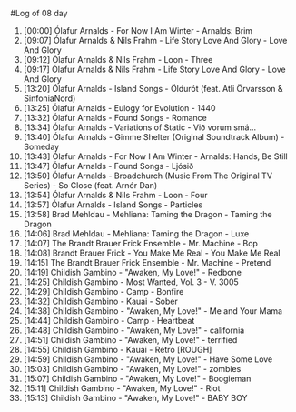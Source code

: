 #Log of 08 day

1. [00:00] Ólafur Arnalds - For Now I Am Winter - Arnalds: Brim
1. [09:07] Ólafur Arnalds & Nils Frahm - Life Story Love And Glory - Love And Glory
1. [09:12] Ólafur Arnalds & Nils Frahm - Loon - Three
1. [09:17] Ólafur Arnalds & Nils Frahm - Life Story Love And Glory - Love And Glory
1. [13:20] Ólafur Arnalds - Island Songs - Öldurót (feat. Atli Örvarsson & SinfoniaNord)
1. [13:25] Ólafur Arnalds - Eulogy for Evolution - 1440
1. [13:32] Ólafur Arnalds - Found Songs - Romance
1. [13:34] Ólafur Arnalds - Variations of Static - Við vorum smá...
1. [13:40] Ólafur Arnalds - Gimme Shelter (Original Soundtrack Album) - Someday
1. [13:43] Ólafur Arnalds - For Now I Am Winter - Arnalds: Hands, Be Still
1. [13:47] Ólafur Arnalds - Found Songs - Ljósið
1. [13:50] Ólafur Arnalds - Broadchurch (Music From The Original TV Series) - So Close (feat. Arnór Dan)
1. [13:54] Ólafur Arnalds & Nils Frahm - Loon - Four
1. [13:57] Ólafur Arnalds - Island Songs - Particles
1. [13:58] Brad Mehldau - Mehliana: Taming the Dragon - Taming the Dragon
1. [14:06] Brad Mehldau - Mehliana: Taming the Dragon - Luxe
1. [14:07] The Brandt Brauer Frick Ensemble - Mr. Machine - Bop
1. [14:08] Brandt Brauer Frick - You Make Me Real - You Make Me Real
1. [14:15] The Brandt Brauer Frick Ensemble - Mr. Machine - Pretend
1. [14:19] Childish Gambino - "Awaken, My Love!" - Redbone
1. [14:25] Childish Gambino - Most Wanted, Vol. 3 - V. 3005
1. [14:29] Childish Gambino - Camp - Bonfire
1. [14:32] Childish Gambino - Kauai - Sober
1. [14:38] Childish Gambino - "Awaken, My Love!" - Me and Your Mama
1. [14:44] Childish Gambino - Camp - Heartbeat
1. [14:48] Childish Gambino - "Awaken, My Love!" - california
1. [14:51] Childish Gambino - "Awaken, My Love!" - terrified
1. [14:55] Childish Gambino - Kauai - Retro [ROUGH]
1. [14:59] Childish Gambino - "Awaken, My Love!" - Have Some Love
1. [15:03] Childish Gambino - "Awaken, My Love!" - zombies
1. [15:07] Childish Gambino - "Awaken, My Love!" - Boogieman
1. [15:11] Childish Gambino - "Awaken, My Love!" - Riot
1. [15:13] Childish Gambino - "Awaken, My Love!" - BABY BOY
